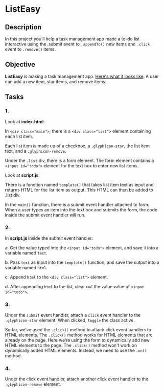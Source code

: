 # ListEasy
## Description
In this project you'll help a task management app made a to-do list interactive using the .submit event to `.appendTo()` new items and `.click` event to `.remove()` items.

## Objective
__ListEasy__ is making a task management app. [Here's what it looks like]("https://s3.amazonaws.com/codecademy-content/projects/2/listeasy/index.html"). A user can add a new item, star items, and remove items.

## Tasks
### 1.
Look at __index.html__:

In `<div class="main">`, there is a `<div class="list">` element containing each list item.

Each list item is made up of a checkbox, a `.glyphicon-star`, the list item text, and a `.glyphicon-remove`.

Under the `.list` div, there is a form element. The form element contains a `<input id="todo">` element for the text box to enter new list items.

Look at __script.js__:

There is a function named `template()` that takes list item text as input and returns HTML for the list item as output. This HTML can then be added to .list div.

In the `main()` function, there is a submit event handler attached to form. When a user types an item into the text box and submits the form, the code inside the submit event handler will run.

### 2.
In __script.js__ inside the submit event handler:

a. Get the value typed into the `<input id="todo">` element, and save it into a variable named `text`.

b. Pass `text` as input into the `template()` function, and save the output into a variable named `html`.

c. Append `html` to the `<div class="list">` element.

d. After appending `html` to the list, clear out the value value of `<input id="todo">`.

### 3.
Under the `submit` event handler, attach a `click` event handler to the `.glyphicon-star` element. When clicked, `toggle` the class active.

So far, we've used the `.click()` method to attach click event handlers to HTML elements. The `.click()` method works for HTML elements that are already on the page. Here we're using the form to dynamically add new HTML elements to the page. The `.click()` method won't work on dynamically added HTML elements. Instead, we need to use the `.on()` method.

### 4.
Under the click event handler, attach another click event handler to the `.glyphicon-remove` element. 
